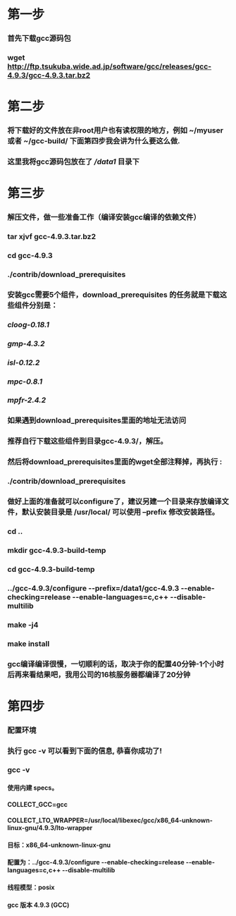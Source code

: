 # 第一步
### 首先下载gcc源码包
### wget http://ftp.tsukuba.wide.ad.jp/software/gcc/releases/gcc-4.9.3/gcc-4.9.3.tar.bz2

# 第二步
### 将下载好的文件放在非root用户也有读权限的地方，例如 ~/myuser 或者 ~/gcc-build/ 下面第四步我会讲为什么要这么做.
### 这里我将gcc源码包放在了 */data1* 目录下

# 第三步
### 解压文件，做一些准备工作（编译安装gcc编译的依赖文件）
### tar xjvf gcc-4.9.3.tar.bz2
### cd gcc-4.9.3
### ./contrib/download_prerequisites
### 安装gcc需要5个组件，download_prerequisites 的任务就是下载这些组件分别是：
### *cloog-0.18.1*
### *gmp-4.3.2*
### *isl-0.12.2*
### *mpc-0.8.1*
### *mpfr-2.4.2*
### 如果遇到download_prerequisites里面的地址无法访问 
### 推荐自行下载这些组件到目录gcc-4.9.3/，解压。 
### 然后将download_prerequisites里面的wget全部注释掉，再执行 :
### ./contrib/download_prerequisites
### 做好上面的准备就可以configure了，建议另建一个目录来存放编译文件，默认安装目录是 /usr/local/ 可以使用 –prefix 修改安装路径。
### cd ..
### mkdir gcc-4.9.3-build-temp
### cd gcc-4.9.3-build-temp
### ../gcc-4.9.3/configure --prefix=/data1/gcc-4.9.3 --enable-checking=release --enable-languages=c,c++ --disable-multilib
### make -j4
### make install
### gcc编译编译很慢，一切顺利的话，取决于你的配置40分钟-1个小时后再来看结果吧，我用公司的16核服务器都编译了20分钟

# 第四步
### 配置环境
### 执行 gcc -v 可以看到下面的信息, 恭喜你成功了!
### gcc -v
#### 使用内建 specs。
#### COLLECT_GCC=gcc
#### COLLECT_LTO_WRAPPER=/usr/local/libexec/gcc/x86_64-unknown-linux-gnu/4.9.3/lto-wrapper
#### 目标：x86_64-unknown-linux-gnu
#### 配置为：../gcc-4.9.3/configure --enable-checking=release --enable-languages=c,c++ --disable-multilib
#### 线程模型：posix
#### gcc 版本 4.9.3 (GCC)

